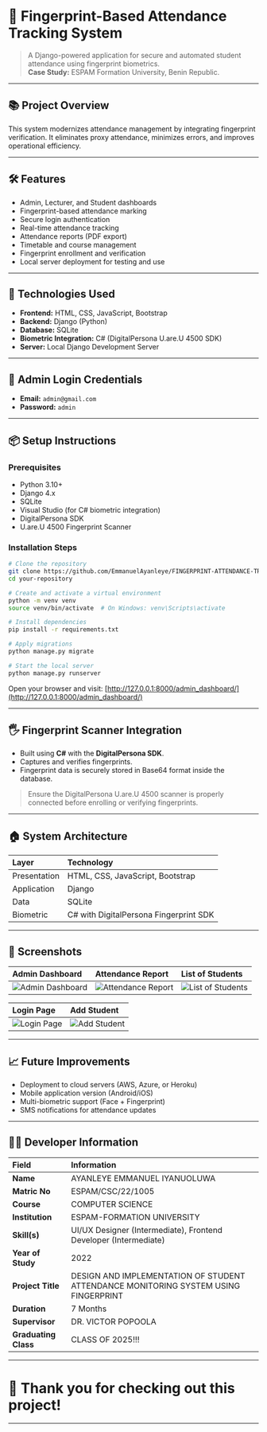 # 🎯 Fingerprint-Based Attendance Tracking System

> A Django-powered application for secure and automated student attendance using fingerprint biometrics.  
> **Case Study:** ESPAM Formation University, Benin Republic.


---

## 📚 Project Overview

This system modernizes attendance management by integrating fingerprint verification. It eliminates proxy attendance, minimizes errors, and improves operational efficiency.

---

## 🛠️ Features

- Admin, Lecturer, and Student dashboards
- Fingerprint-based attendance marking
- Secure login authentication
- Real-time attendance tracking
- Attendance reports (PDF export)
- Timetable and course management
- Fingerprint enrollment and verification
- Local server deployment for testing and use

---

## 🚀 Technologies Used

- **Frontend:** HTML, CSS, JavaScript, Bootstrap
- **Backend:** Django (Python)
- **Database:** SQLite
- **Biometric Integration:** C# (DigitalPersona U.are.U 4500 SDK)
- **Server:** Local Django Development Server

---

## 🔐 Admin Login Credentials

- **Email:** `admin@gmail.com`  
- **Password:** `admin`

---

## 📦 Setup Instructions

### Prerequisites

- Python 3.10+
- Django 4.x
- SQLite
- Visual Studio (for C# biometric integration)
- DigitalPersona SDK
- U.are.U 4500 Fingerprint Scanner

### Installation Steps

```bash
# Clone the repository
git clone https://github.com/EmmanuelAyanleye/FINGERPRINT-ATTENDANCE-TRACKING-SYSTEM.git
cd your-repository

# Create and activate a virtual environment
python -m venv venv
source venv/bin/activate  # On Windows: venv\Scripts\activate

# Install dependencies
pip install -r requirements.txt

# Apply migrations
python manage.py migrate

# Start the local server
python manage.py runserver
```

Open your browser and visit: [http://127.0.0.1:8000/admin_dashboard/](http://127.0.0.1:8000/admin_dashboard/)

---

## 🖐️ Fingerprint Scanner Integration

- Built using **C#** with the **DigitalPersona SDK**.
- Captures and verifies fingerprints.
- Fingerprint data is securely stored in Base64 format inside the database.

> Ensure the DigitalPersona U.are.U 4500 scanner is properly connected before enrolling or verifying fingerprints.

---

## 🏠 System Architecture

| Layer            | Technology                                |
| :--------------- | :---------------------------------------- |
| Presentation     | HTML, CSS, JavaScript, Bootstrap          |
| Application      | Django                                    |
| Data             | SQLite                                    |
| Biometric        | C# with DigitalPersona Fingerprint SDK    |

---

## 📸 Screenshots

| Admin Dashboard | Attendance Report | List of Students |
| :-------------- | :----------------- | :--------------- |
| ![Admin Dashboard](https://github.com/user-attachments/assets/b2fe7723-e371-47e7-ad7e-b837281b91d4) | ![Attendance Report](https://github.com/user-attachments/assets/dcd93724-6016-4cd5-9488-4ebaec5dacc9) | ![List of Students](https://github.com/user-attachments/assets/17e9dc6d-6c3a-4294-92ac-f50d99353a72) |

| Login Page | Add Student |
| :--------- | :----------- |
| ![Login Page](https://github.com/user-attachments/assets/a5f5ea58-bb09-48a8-b3ce-ffa9c1e79f5b) | ![Add Student](https://github.com/user-attachments/assets/416a6d5e-a919-4d2b-953a-ffe580d25694) |

---

## 📈 Future Improvements

- Deployment to cloud servers (AWS, Azure, or Heroku)
- Mobile application version (Android/iOS)
- Multi-biometric support (Face + Fingerprint)
- SMS notifications for attendance updates

---

## 👨‍💻 Developer Information

| Field              | Information                                                              |
| :----------------- | :----------------------------------------------------------------------- |
| **Name**           | AYANLEYE EMMANUEL IYANUOLUWA                                              |
| **Matric No**      | ESPAM/CSC/22/1005                                                         |
| **Course**         | COMPUTER SCIENCE                                                         |
| **Institution**    | ESPAM-FORMATION UNIVERSITY                                               |
| **Skill(s)**       | UI/UX Designer (Intermediate), Frontend Developer (Intermediate)         |
| **Year of Study**  | 2022                                                                     |
| **Project Title**  | DESIGN AND IMPLEMENTATION OF STUDENT ATTENDANCE MONITORING SYSTEM USING FINGERPRINT |
| **Duration**       | 7 Months                                                                 |
| **Supervisor**     | DR. VICTOR POPOOLA                                                       |
| **Graduating Class** | CLASS OF 2025!!!                                                      |


---

# 🌟 Thank you for checking out this project!

---
